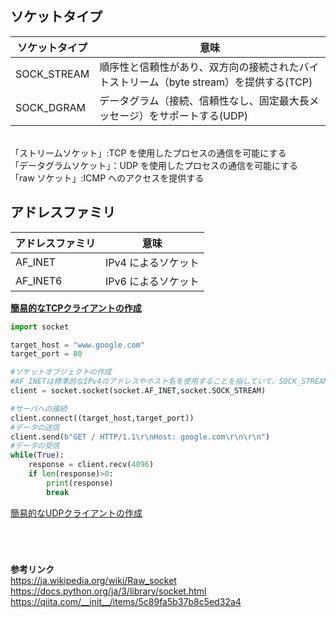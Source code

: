 
## ソケットタイプ
|ソケットタイプ|意味|
----|----
|SOCK_STREAM|順序性と信頼性があり、双方向の接続されたバイトストリーム（byte stream）を提供する(TCP)|
|SOCK_DGRAM|データグラム（接続、信頼性なし、固定最大長メッセージ）をサポートする(UDP)|
<br>
「ストリームソケット」:TCP を使用したプロセスの通信を可能にする<br>
「データグラムソケット」：UDP を使用したプロセスの通信を可能にする<br>
「raw ソケット」:ICMP へのアクセスを提供する

## アドレスファミリ
|アドレスファミリ|意味|
----|----
|AF_INET|IPv4 によるソケット |
|AF_INET6 |IPv6 によるソケット |

**[簡易的なTCPクライアントの作成](https://github.com/mizuirorivi/cyber-security-programming_by_python/blob/master/Chapter%202/tcpclient.py)**
```python
import socket

target_host = "www.google.com"
target_port = 80

#ソケットオブジェクトの作成
#AF_INETは標準的なIPv4のアドレスやホスト名を使用することを指していて、SOCK_STREAMはTCPを用いることを示している
client = socket.socket(socket.AF_INET,socket.SOCK_STREAM)

#サーバへの接続
client.connect((target_host,target_port))
#データの送信
client.send(b"GET / HTTP/1.1\r\nHost: google.com\r\n\r\n")
#データの受信
while(True):
    response = client.recv(4096)
    if len(response)>0:
        print(response)
        break
```


[簡易的なUDPクライアントの作成]()
```python





```




**参考リンク**<br>
https://ja.wikipedia.org/wiki/Raw_socket<br>
https://docs.python.org/ja/3/library/socket.html<br>
https://qiita.com/__init__/items/5c89fa5b37b8c5ed32a4<br>